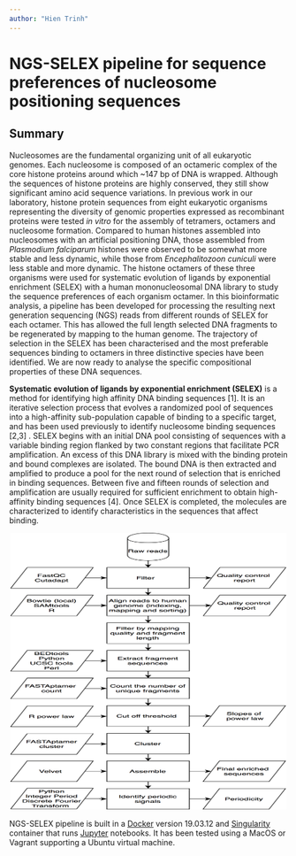 ```yaml
---
author: "Hien Trinh"
---
```

# NGS-SELEX pipeline for sequence preferences of nucleosome positioning sequences

## Summary
 
Nucleosomes are the fundamental organizing unit of all eukaryotic genomes. Each nucleosome is composed of an octameric complex of the core histone proteins around which ~147 bp of DNA is wrapped. Although the sequences of histone proteins are highly conserved, they still show significant amino acid sequence variations. In previous work in our laboratory, histone protein sequences from eight eukaryotic organisms representing the diversity of genomic properties expressed as recombinant proteins were tested <em>in vitro</em> for the assembly of tetramers, octamers and nucleosome formation. Compared to human histones assembled into nucleosomes with an artificial positioning DNA, those assembled from <em>Plasmodium falciparum</em> histones were observed to be somewhat more stable and less dynamic, while those from <em>Encephalitozoon cuniculi</em> were less stable and more dynamic. The histone octamers of these three organisms were used for systematic evolution of ligands by exponential enrichment (SELEX) with a human mononucleosomal DNA library to study the sequence preferences of each organism octamer. In this bioinformatic analysis, a pipeline has been developed for processing the resulting next generation sequencing (NGS) reads from different rounds of SELEX for each octamer. This has allowed the full length selected DNA fragments to be regenerated by mapping to the human genome. The trajectory of selection in the SELEX has been characterised and the most preferable sequences binding to octamers in three distinctive species have been identified. We are now ready to analyse the specific compositional properties of these DNA sequences. 

**Systematic evolution of ligands by exponential enrichment (SELEX)** is a method for identifying high affinity DNA binding sequences [1]. It is an iterative selection process that evolves a randomized pool of sequences into a high-affinity sub-population capable of binding to a specific target, and has been used previously to identify nucleosome binding sequences [2,3] .
SELEX begins with an initial DNA pool consisting of sequences with a variable binding region flanked by two constant regions that facilitate PCR amplification. An excess of this DNA library is mixed with the binding protein and bound complexes are isolated. The bound DNA is then extracted and amplified to produce a pool for the next round of selection that is enriched in binding sequences. Between five and fifteen rounds of selection and amplification are usually required for sufficient enrichment to obtain high-affinity binding sequences [4]. Once SELEX is completed, the molecules are characterized to identify characteristics in the sequences that affect binding.
<p align="center">
  <img src="https://github.com/hientrinh93/SELEX/blob/master/MMworkflow.png" width="500" height="500" />
</p>

NGS-SELEX pipeline is built in a [Docker](https://www.docker.com) version 19.03.12 and [Singularity](https://singularity.lbl.gov/) container that runs [Jupyter](https://jupyter.org) notebooks. It has been tested using a MacOS or Vagrant supporting a Ubuntu virtual machine.





